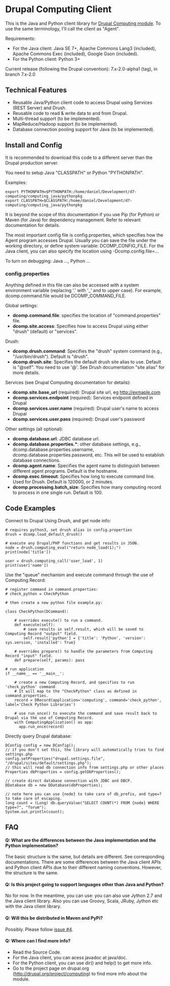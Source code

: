 Drupal Computing Client
=======================

This is the Java and Python client library for [Drupal Computing module](http://drupal.org/project/computing). To use the same terminology, I'll call the client as "Agent".

Requirements:

  * For the Java client: Java SE 7+, Apache Commons Lang3 (included), Apache Commons Exec (included), Google Gson (included).
  * For the Python client: Python 3+
  
Current release (following the Drupal convention): 7.x-2.0-alpha1 (tag), in branch 7.x-2.0


Technical Features
------------------

  * Reusable Java/Python client code to access Drupal using Services (REST Server) and Drush.
  * Reusable code to read & write data to and from Drupal.
  * Multi-thread support (to be implemented).
  * MapReduce/Hadoop support (to be implemented).
  * Database connection pooling support for Java (to be implemented).
  

Install and Config
------------------

It is recommended to download this code to a different server than the Drupal production server.

You need to setup Java "CLASSPATH" or Python "PYTHONPATH".

Examples:

    export PYTHONPATH=$PYTHONPATH:/home/daniel/Development/d7-computing/computing_java/pythonpkg
    export CLASSPATH=$CLASSPATH:/home/daniel/Development/d7-computing/computing_java/pythonpkg
  
It is beyond the scope of this documentation if you use Pip (for Python) or Maven (for Java) for dependency management. Refer to relevant documentation for details.

The most important config file is config.properties, which specifies how the Agent program accesses Drupal. Usually you can save the file under the working directory, or define system variable: DCOMP_CONFIG_FILE. For the Java client, you can also specify the location using -Dcomp.config.file=...

To turn on debugging: Java ..., Python ...


### config.properties ###

Anything defined in this file can also be accessed with a system environment variable (replacing '.' with '_' and to upper case). For example, dcomp.command.file would be DCOMP_COMMAND_FILE.

Global settings:

  * __dcomp.command.file__: specifies the location of "command.properties" file.
  * __dcomp.site.access__: Specifies how to access Drupal using either "drush" (default) or "services".

Drush:

  * __dcomp.drush.command__: Specifies the "drush" system command (e.g., "/usr/bin/drush"). Default is "drush".
  * __dcomp.drush.site__: Specifies the default drush site alias to use. Default is "@self". You need to use '@'. See Drush documentation "site alias" for more details.

Services (see Drupal Computing documentation for details): 

  * __dcomp.site.base_url__ (required): Drupal site url, eg http://exmaple.com
  * __dcomp.services.endpoint__ (required): Services endpoint defined in Drupal
  * __dcomp.services.user.name__ (required): Drupal user's name to access Drupal
  * __dcomp.services.user.pass__ (required): Drupal user's password

Other settings (all optional):

  * __dcomp.database.url__: JDBC database url.
  * __dcomp.database.properties.*__: other database settings, e.g., dcomp.database.properties.username, dcomp.database.properties.password, etc. This will be used to establish database connections.
  * __dcomp.agent.name__: Specifies the agent name to distinguish between different agent programs. Default is the hostname.
  * __dcomp.exec.timeout__: Specifies how long to execute command line. Used for Drush. Default is 120000, or 2 minutes.
  * __dcomp.processing.batch_size__: Specifies how many computing record to process in one single run. Default is 100.



Code Examples
-------------
    

Connect to Drupal Using Drush, and get node info:

    # requires python3, set drush alias in config.properties
    drush = dcomp.load_default_drush()
    
    # execute any Drupal/PHP functions and get results in JSON.
    node = drush.computing_eval("return node_load(1);")
    print(node['title'])
    
    user = drush.computing_call('user_load', 1)
    print(user['name'])


Use the "queue" mechanism and execute command through the use of Computing Record:

    # register command in command.properties:
    # check_python = CheckPython
    
    # then create a new python file example.py:
    
    class CheckPython(DCommand):
    
        # overrides execute() to run a command. 
        def execute(self):
            # save results in self.result, which will be saved to Computing Record "output" field.
            self.result['python'] = {'title': 'Python', 'version': sys.version, 'installed': True}
    
        # overrides prepare() to handle the parameters from Computing Record "input" field.
        def prepare(self, params): pass
        
    # run application
    if __name__ == '__main__':
    
        # create a new Computing Record, and specifies to run 'check_python' command
        # It will map to the "CheckPython" class as defined in command.properties.
        record = DRecord(application='computing', command='check_python', label='Check Python Libraries')
        
        # use run_once() to execute the command and save result back to Drupal via the use of Computing Record.
        with ComputingApplication() as app:
          app.run_once(record)


Directly query Drupal database:

    DConfig config = new DConfig();
    // if you don't set this, the library will automatically tries to find settings.php
    config.setProperties("drupal.settings.file", "/drupal/sites/default/settings.php");
    // this will read db connection info from settings.php or other places
    Properties dbProperties = config.getDbProperties();
    
    // create direct database connection with JDBC and DBCP.
    DDatabase db = new DDatabase(dbProperties);
    
    // note here you can use {node} to take care of db_prefix, and type=? to take care of escaping.
    long count = (Long) db.queryValue("SELECT COUNT(*) FROM {node} WHERE type=?", "forum");
    System.out.println(count);


FAQ
---

#### Q: What are the differences between the Java implementation and the Python implementation? ####

The basic structure is the same, but details are different. See corresponding documentations.
There are some differences between the Java client APIs and Python client APIs due to their different naming conventions. However, the structure is the same. 

#### Q: Is this project going to support languages other than Java and Python? ####

No for now. In the meantime, you can use:
you can also use Jython 2.7 and the Java client library. Also you can use Groovy, Scala, JRuby, Jython etc with the Java client library.

#### Q: Will this be distributed in Maven and PyPi?

Possibly. Please follow [issue #4](https://github.com/danithaca/drupal-computing/issues/4).

#### Q: Where can I find more info? ####

  * Read the Source Code.
  * For the Java client, you can acess javadoc at java/doc.
  * For the Python client, you can use dir() and help() to get more info.
  * Go to the project page on drupal.org (http://drupal.org/project/computing) to find more info about the module.